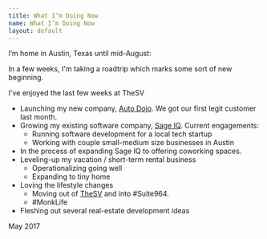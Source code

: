 ```yaml
---
title: What I’m Doing Now
name: What I’m Doing Now
layout: default
---
```


I’m home in Austin, Texas until mid-August:

In a few weeks, I'm taking a roadtrip which marks some sort of new beginning.

I've enjoyed the last few weeks at TheSV

- Launching my new company, [Auto Dojo](https://auto-dojo.com/). We got our first legit customer last month.
- Growing my existing software company, [Sage IQ](http://sage-iq.com/). Current engagements:
	- Running software development for a local tech startup
	- Working with couple small-medium size businesses in Austin
- In the process of expanding Sage IQ to offering coworking spaces. 
- Leveling-up my vacation / short-term rental business
	- Operationalizing going well
	- Expanding to tiny home
- Loving the lifestyle changes
	- Moving out of [TheSV](http://airbnb.com/rooms/15392080) and into #Suite964.
	- #MonkLife
- Fleshing out several real-estate development ideas

May 2017
